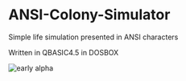 # ANSI-Colony-Simulator
Simple life simulation presented in ANSI characters

Written in QBASIC4.5 in DOSBOX

![early alpha](https://i.imgur.com/d3Q5AWM.png)
